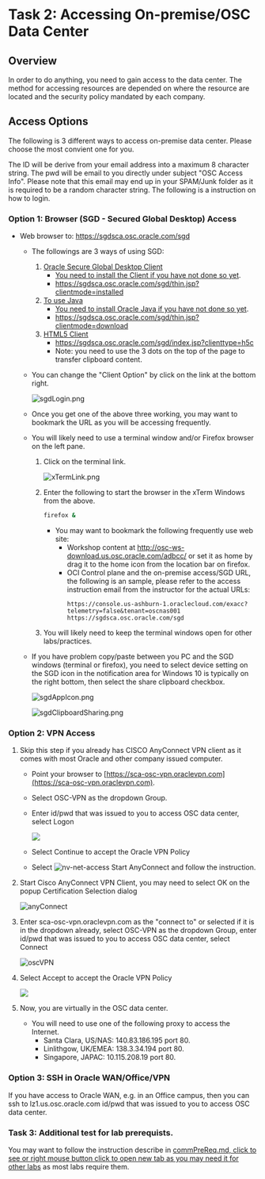 # Task 2: Accessing On-premise/OSC Data Center
## Overview

In order to do anything, you need to gain access to the data center. The method for accessing resources are depended on where the resource are located and the security policy mandated by each company.

## Access Options

The following is 3 different ways to access on-premise data center. Please choose the most convient one for you.

The ID will be derive from your email address into a maximum 8 character string. The pwd will be email to you directly under subject "OSC Access Info". Please note that this email may end up in your SPAM/Junk folder as it is required to be a random character string. The following is a instruction on how to login.

### Option 1: Browser (SGD - Secured Global Desktop) Access

* Web browser to: https://sgdsca.osc.oracle.com/sgd
    * The followings are 3 ways of using SGD:
        1. [Oracle Secure Global Desktop Client](https://sgdsca.osc.oracle.com/sgd/thin.jsp?clientmode=installed)
            * [You need to install the Client if you have not done so yet](https://sgdsca.osc.oracle.com/client/webserver/installic_en.html).
            * https://sgdsca.osc.oracle.com/sgd/thin.jsp?clientmode=installed
        2. [To use Java](https://sgdsca.osc.oracle.com/sgd/thin.jsp?clientmode=download)
            * [You need to install Oracle Java if you have not done so yet](http://www.java.com/).
            * https://sgdsca.osc.oracle.com/sgd/thin.jsp?clientmode=download
        3. [HTML5 Client](https://sgdsca.osc.oracle.com/sgd/index.jsp?clienttype=h5c)
            * https://sgdsca.osc.oracle.com/sgd/index.jsp?clienttype=h5c
            * Note: you need to use the 3 dots on the top of the page to transfer clipboard content.
    * You can change the "Client Option" by click on the link at the bottom right.

        ![sgdLogin.png](images/sgdLogin.png)
    * Once you get one of the above three working, you may want to bookmark the URL as you will be accessing frequently.
    * You will likely need to use a terminal window and/or Firefox browser on the left pane.
        1. Click on the terminal link.

            ![xTermLink.png](images/xTermLink.png)

        2. Enter the following to start the browser in the xTerm Windows from the above.
            ```bash
            firefox &
            ```
            * You may want to bookmark the following frequently use web site:
                - Workshop content at http://osc-ws-download.us.osc.oracle.com/adbcc/ or set it as home by drag it to the home icon from the location bar on firefox.
                - OCI Control plane and the on-premise access/SGD URL, the following is an sample, please refer to the access instruction email from the instructor for the actual URLs:
                    ```
                    https://console.us-ashburn-1.oraclecloud.com/exacc?telemetry=false&tenant=oscnas001
                    https://sgdsca.osc.oracle.com/sgd
                    ```
        3. You will likely need to keep the terminal windows open for other labs/practices.
    * If you have problem copy/paste between you PC and the SGD windows (terminal or firefox), you need to select device setting on the SGD icon in the notification area for Windows 10 is typically on the right bottom, then select the share clipboard checkbox.

        ![sgdAppIcon.png](images/sgdAppIcon.png)

        ![sgdClipboardSharing.png](images/sgdClipboardSharing.png)


### Option 2: VPN Access

1. Skip this step if you already has CISCO AnyConnect VPN client as it
comes with most Oracle and other company issued computer.
    * Point your browser to [https://sca-osc-vpn.oraclevpn.com](https://sca-osc-vpn.oraclevpn.com).
    * Select OSC-VPN as the dropdown Group.
    * Enter id/pwd that was issued to you to access OSC data center,
    select Logon

      ![](images/image1.png)
    * Select Continue to accept the Oracle VPN Policy
    * Select ![nv-net-access](images/image2.png) Start
    AnyConnect and follow the instruction.
2. Start Cisco AnyConnect VPN Client, you may need to select OK on the popup Certification Selection dialog

   ![anyConnect](images/image3.png)
3. Enter sca-osc-vpn.oraclevpn.com as the "connect to" or selected if it is in the dropdown already, select OSC-VPN as the dropdown Group, enter id/pwd that was issued to you to access OSC data center, select Connect

   ![oscVPN](images/image4.png)
4. Select Accept to accept the Oracle VPN Policy

   ![](images/image5.png)
5. Now, you are virtually in the OSC data center.
   - You will need to use one of the following proxy to access the Internet.
     * Santa Clara, US/NAS: 140.83.186.195 port 80.
     * Linlithgow, UK/EMEA: 138.3.34.194 port 80.
     * Singapore, JAPAC: 10.115.208.19 port 80.

### Option 3: SSH in Oracle WAN/Office/VPN
If you have access to Oracle WAN, e.g. in an Office campus, then you can ssh to  lz1.us.osc.oracle.com id/pwd that was issued to you to access OSC data center.

### Task 3: Additional test for lab prerequists.

You may want to follow the instruction describe in [commPreReq.md, click to see or right mouse button click to open new tab as you may need it for other labs](../ecc/labs/commPreReq.md) as most labs require them.
